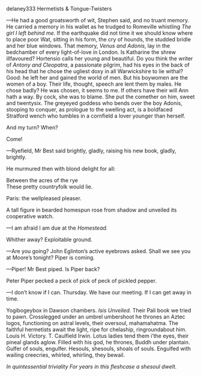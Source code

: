 delaney333 Hermetists & Tongue-Twisters

—He had a good groatsworth of wit, Stephen said, and no truant memory.
He carried a memory in his wallet as he trudged to Romeville whistling
*The girl I left behind me.* If the earthquake did not time it we should
know where to place poor Wat, sitting in his form, the cry of hounds,
the studded bridle and her blue windows. That memory, *Venus and
Adonis*, lay in the bedchamber of every light-of-love in London. Is
Katharine the shrew illfavoured? Hortensio calls her young and
beautiful. Do you think the writer of *Antony and Cleopatra*, a
passionate pilgrim, had his eyes in the back of his head that he chose
the ugliest doxy in all Warwickshire to lie withal? Good: he left her
and gained the world of men. But his boywomen are the women of a boy.
Their life, thought, speech are lent them by males. He chose badly? He
was chosen, it seems to me. If others have their will Ann hath a way. By
cock, she was to blame. She put the comether on him, sweet and
twentysix. The greyeyed goddess who bends over the boy Adonis, stooping
to conquer, as prologue to the swelling act, is a boldfaced Stratford
wench who tumbles in a cornfield a lover younger than herself.

And my turn? When?

Come!

—Ryefield, Mr Best said brightly, gladly, raising his new book, gladly,
brightly.

He murmured then with blond delight for all:

Between the acres of the rye\
 These pretty countryfolk would lie.

Paris: the wellpleased pleaser.

A tall figure in bearded homespun rose from shadow and unveiled its
cooperative watch.

—I am afraid I am due at the *Homestead.*

Whither away? Exploitable ground.

—Are you going? John Eglinton’s active eyebrows asked. Shall we see you
at Moore’s tonight? Piper is coming.

—Piper! Mr Best piped. Is Piper back?

Peter Piper pecked a peck of pick of peck of pickled pepper.

—I don’t know if I can. Thursday. We have our meeting. If I can get away
in time.

Yogibogeybox in Dawson chambers. *Isis Unveiled.* Their Pali book we
tried to pawn. Crosslegged under an umbrel umbershoot he thrones an
Aztec logos, functioning on astral levels, their oversoul, mahamahatma.
The faithful hermetists await the light, ripe for chelaship,
ringroundabout him. Louis H. Victory. T. Caulfield Irwin. Lotus ladies
tend them i’the eyes, their pineal glands aglow. Filled with his god, he
thrones, Buddh under plantain. Gulfer of souls, engulfer. Hesouls,
shesouls, shoals of souls. Engulfed with wailing creecries, whirled,
whirling, they bewail.

*In quintessential triviality
For years in this fleshcase a shesoul dwelt.*
 
